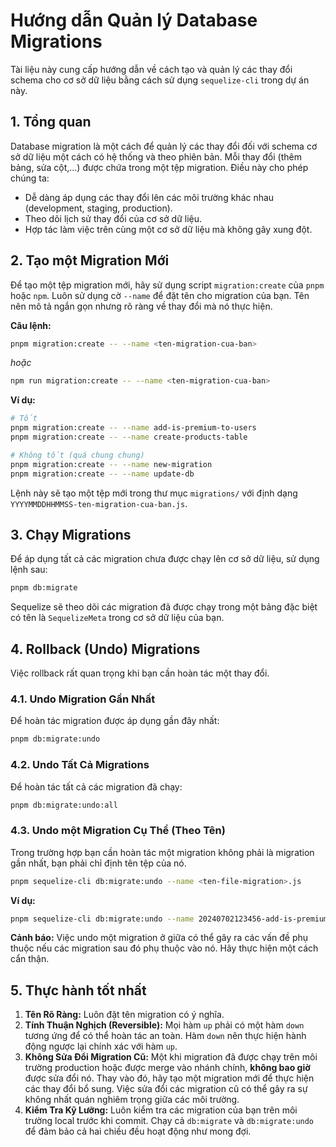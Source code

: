 # Hướng dẫn Quản lý Database Migrations

Tài liệu này cung cấp hướng dẫn về cách tạo và quản lý các thay đổi schema cho cơ sở dữ liệu bằng cách sử dụng `sequelize-cli` trong dự án này.

## 1. Tổng quan

Database migration là một cách để quản lý các thay đổi đối với schema cơ sở dữ liệu một cách có hệ thống và theo phiên bản. Mỗi thay đổi (thêm bảng, sửa cột,...) được chứa trong một tệp migration. Điều này cho phép chúng ta:

- Dễ dàng áp dụng các thay đổi lên các môi trường khác nhau (development, staging, production).
- Theo dõi lịch sử thay đổi của cơ sở dữ liệu.
- Hợp tác làm việc trên cùng một cơ sở dữ liệu mà không gây xung đột.

## 2. Tạo một Migration Mới

Để tạo một tệp migration mới, hãy sử dụng script `migration:create` của `pnpm` hoặc `npm`. Luôn sử dụng cờ `--name` để đặt tên cho migration của bạn. Tên nên mô tả ngắn gọn nhưng rõ ràng về thay đổi mà nó thực hiện.

**Câu lệnh:**

```bash
pnpm migration:create -- --name <ten-migration-cua-ban>
```

_hoặc_

```bash
npm run migration:create -- --name <ten-migration-cua-ban>
```

**Ví dụ:**

```bash
# Tốt
pnpm migration:create -- --name add-is-premium-to-users
pnpm migration:create -- --name create-products-table

# Không tốt (quá chung chung)
pnpm migration:create -- --name new-migration
pnpm migration:create -- --name update-db
```

Lệnh này sẽ tạo một tệp mới trong thư mục `migrations/` với định dạng `YYYYMMDDHHMMSS-ten-migration-cua-ban.js`.

## 3. Chạy Migrations

Để áp dụng tất cả các migration chưa được chạy lên cơ sở dữ liệu, sử dụng lệnh sau:

```bash
pnpm db:migrate
```

Sequelize sẽ theo dõi các migration đã được chạy trong một bảng đặc biệt có tên là `SequelizeMeta` trong cơ sở dữ liệu của bạn.

## 4. Rollback (Undo) Migrations

Việc rollback rất quan trọng khi bạn cần hoàn tác một thay đổi.

### 4.1. Undo Migration Gần Nhất

Để hoàn tác migration được áp dụng gần đây nhất:

```bash
pnpm db:migrate:undo
```

### 4.2. Undo Tất Cả Migrations

Để hoàn tác tất cả các migration đã chạy:

```bash
pnpm db:migrate:undo:all
```

### 4.3. Undo một Migration Cụ Thể (Theo Tên)

Trong trường hợp bạn cần hoàn tác một migration không phải là migration gần nhất, bạn phải chỉ định tên tệp của nó.

```bash
pnpm sequelize-cli db:migrate:undo --name <ten-file-migration>.js
```

**Ví dụ:**

```bash
pnpm sequelize-cli db:migrate:undo --name 20240702123456-add-is-premium-to-users.js
```

**Cảnh báo:** Việc undo một migration ở giữa có thể gây ra các vấn đề phụ thuộc nếu các migration sau đó phụ thuộc vào nó. Hãy thực hiện một cách cẩn thận.

## 5. Thực hành tốt nhất

1.  **Tên Rõ Ràng:** Luôn đặt tên migration có ý nghĩa.
2.  **Tính Thuận Nghịch (Reversible):** Mọi hàm `up` phải có một hàm `down` tương ứng để có thể hoàn tác an toàn. Hàm `down` nên thực hiện hành động ngược lại chính xác với hàm `up`.
3.  **Không Sửa Đổi Migration Cũ:** Một khi migration đã được chạy trên môi trường production hoặc được merge vào nhánh chính, **không bao giờ** được sửa đổi nó. Thay vào đó, hãy tạo một migration mới để thực hiện các thay đổi bổ sung. Việc sửa đổi các migration cũ có thể gây ra sự không nhất quán nghiêm trọng giữa các môi trường.
4.  **Kiểm Tra Kỹ Lưỡng:** Luôn kiểm tra các migration của bạn trên môi trường local trước khi commit. Chạy cả `db:migrate` và `db:migrate:undo` để đảm bảo cả hai chiều đều hoạt động như mong đợi.
